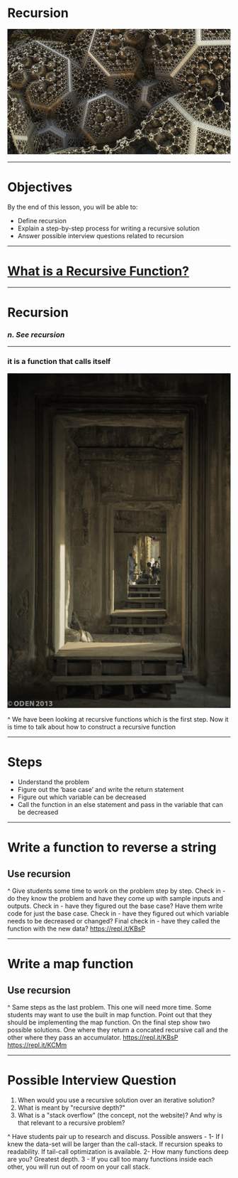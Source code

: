 # Recursion
![](fractal-1119594_1920.jpg)

---

# Objectives

By the end of this lesson, you will be able to:
- Define recursion
- Explain a step-by-step process for writing a recursive solution
- Answer possible interview questions related to recursion


---

# [What is a Recursive Function?](http://lmgtfy.com/?q=recursion)

---

# Recursion

###  _n.  See recursion_

---

### it is a function that calls itself
![right](recursive-250212_1280.jpg)

^ We have been looking at recursive functions which is the first step. Now it is time to talk about how to construct a recursive function

---

# Steps

- Understand the problem
- Figure out the ‘base case’ and write the return statement
- Figure out which variable can be decreased
- Call the function in an else statement and pass in the variable that can be decreased

---

# Write a function to reverse a string
## Use recursion

^ Give students some time to work on the problem step by step. Check in - do they know the problem and have they come up with sample inputs and outputs. Check in - have they figured out the base case? Have them write code for just the base case. Check in - have they figured out which variable needs to be decreased or changed? Final check in - have they called the function with the new data? https://repl.it/KBsP

---

# Write a map function
## Use recursion

^ Same steps as the last problem. This one will need more time. Some students may want to use the built in map function. Point out that they should be implementing the map function. On the final step show two possible solutions. One where they return a concated recursive call and the other where they pass an accumulator. https://repl.it/KBsP https://repl.it/KCMm

---

# Possible Interview Question

1. When would you use a recursive solution over an iterative solution?  
1. What is meant by "recursive depth?"
1. What is a "stack overflow" (the concept, not the website)? And why is that relevant to a recursive problem?

^ Have students pair up to research and discuss. Possible answers - 1- If I knew the data-set will be larger than the call-stack. If recursion speaks to readability. If tail-call optimization is available. 2- How many functions deep are you? Greatest depth. 3 - If you call too many functions inside each other, you will run out of room on your call stack.
